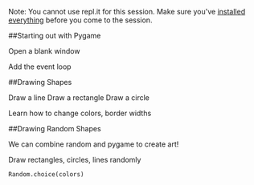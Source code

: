 Note: You cannot use repl.it for this session.  Make sure you've [installed everything](https://github.com/CoderDojoSV/beginner-python/blob/master/Day-1/README.md#installation) before you come to the session.

##Starting out with Pygame

Open a blank window

Add the event loop

##Drawing Shapes

Draw a line
Draw a rectangle
Draw a circle

Learn how to change colors, border widths

##Drawing Random Shapes

We can combine random and pygame to create art!

Draw rectangles, circles, lines randomly

```
Random.choice(colors)
```